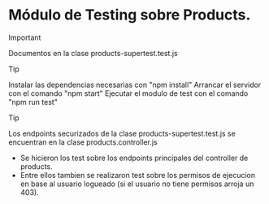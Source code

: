 # **Módulo de Testing sobre Products.**
> [!IMPORTANT]
>Documentos en la clase products-supertest.test.js

>[!TIP]
>Instalar las dependencias necesarias con "npm install"
>Arrancar el servidor con el comando "npm start"
>Ejecutar el modulo de test con el comando "npm run test"

>[!TIP]
>Los endpoints securizados de la clase products-supertest.test.js se encuentran en la clase products.controller.js

* Se hicieron los test sobre los endpoints principales del controller de products.
* Entre ellos tambien se realizaron test sobre los permisos de ejecucion en base al usuario logueado (si el usuario no tiene permisos arroja un 403).



